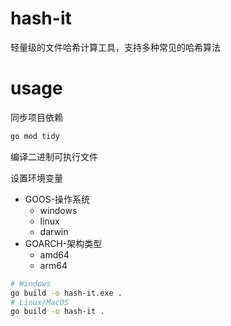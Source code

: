# hash-it
轻量级的文件哈希计算工具，支持多种常见的哈希算法

# usage

同步项目依赖

```bash
go mod tidy
```

编译二进制可执行文件

设置环境变量

* GOOS-操作系统
  * windows
  * linux
  * darwin
* GOARCH-架构类型
  * amd64
  * arm64


```bash
# Windows
go build -o hash-it.exe .
# Linux/MacOS
go build -o hash-it .
```


